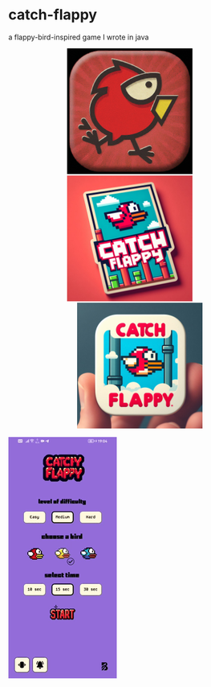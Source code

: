 # catch-flappy

a flappy-bird-inspired game I wrote in java

<div align="center">
  <img src="https://github.com/bugrahankaramollaoglu/catch-flappy/blob/main/aa.jpeg" style="margin-right: 20px;" width="250" alt="Screenshot AA">
  <img src="https://github.com/bugrahankaramollaoglu/catch-flappy/blob/main/cc.jpeg" style="margin-right: 20px;" width="250" alt="Screenshot BB">
  <img src="https://github.com/bugrahankaramollaoglu/catch-flappy/blob/main/bb.jpeg" style="margin-left: 20px;" width="250" alt="Screenshot CC">
</div>

![Alt Text](https://github.com/bugrahankaramollaoglu/catch-flappy/blob/main/catchFlappy.gif)

